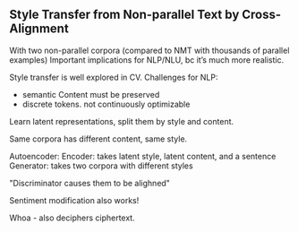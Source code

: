 ## Style Transfer from Non-parallel Text by Cross-Alignment

With two non-parallel corpora (compared to NMT with thousands of parallel examples)
Important implications for NLP/NLU, bc it’s much more realistic.

Style transfer is well explored in CV. 
Challenges for NLP:
* semantic Content must be preserved
* discrete tokens. not continuously optimizable

Learn latent representations, split them by style and content.

Same corpora has different content, same style.

Autoencoder:
Encoder: takes latent style, latent content, and a sentence
Generator: takes two corpora with different styles

"Discriminator causes them to be alighned"

Sentiment modification also works!

Whoa - also deciphers ciphertext.
